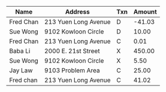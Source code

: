 
|Name|Address|Txn|Amount|
|--  |--     |-- |--    |
|Fred Chan|213 Yuen Long Avenue|D|-41.03|
|Sue Wong|9102 Kowloon Circle|D|10.00|
|Fred Chan|213 Yuen Long Avenue|C|0.01|
|Baba Li|2000 E. 21st Street|X|450.00|
|Sue Wong|9102 Kowloon Circle|X|5.50|
|Jay Law|9103 Problem Area|C|25.00|
|Fred chan|213 Yuen Long Avenue|C|41.02|
</table>
